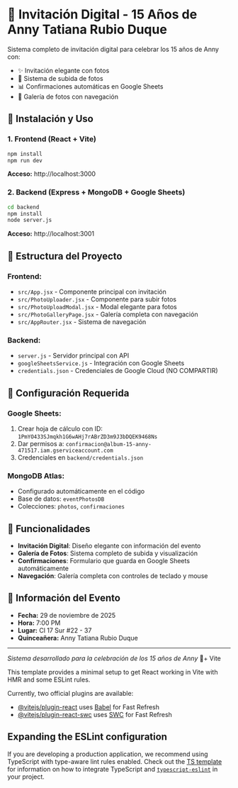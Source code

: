 # 🎉 Invitación Digital - 15 Años de Anny Tatiana Rubio Duque

Sistema completo de invitación digital para celebrar los 15 años de Anny con:
- ✨ Invitación elegante con fotos
- 📸 Sistema de subida de fotos
- 📊 Confirmaciones automáticas en Google Sheets
- 🎨 Galería de fotos con navegación

## 🚀 Instalación y Uso

### 1. Frontend (React + Vite)
```bash
npm install
npm run dev
```
**Acceso:** http://localhost:3000

### 2. Backend (Express + MongoDB + Google Sheets)
```bash
cd backend
npm install
node server.js
```
**Acceso:** http://localhost:3001

## 📁 Estructura del Proyecto

### Frontend:
- `src/App.jsx` - Componente principal con invitación
- `src/PhotoUploader.jsx` - Componente para subir fotos
- `src/PhotoUploadModal.jsx` - Modal elegante para fotos
- `src/PhotoGalleryPage.jsx` - Galería completa con navegación
- `src/AppRouter.jsx` - Sistema de navegación

### Backend:
- `server.js` - Servidor principal con API
- `googleSheetsService.js` - Integración con Google Sheets
- `credentials.json` - Credenciales de Google Cloud (NO COMPARTIR)

## 🔧 Configuración Requerida

### Google Sheets:
1. Crear hoja de cálculo con ID: `1PmYO433SJmqkh1G6wAHj7rABrZD3m9J3bDQEK9468Ns`
2. Dar permisos a: `confirmacion@album-15-anny-471517.iam.gserviceaccount.com`
3. Credenciales en `backend/credentials.json`

### MongoDB Atlas:
- Configurado automáticamente en el código
- Base de datos: `eventPhotosDB`
- Colecciones: `photos`, `confirmaciones`

## 🎯 Funcionalidades

- **Invitación Digital**: Diseño elegante con información del evento
- **Galería de Fotos**: Sistema completo de subida y visualización
- **Confirmaciones**: Formulario que guarda en Google Sheets automáticamente
- **Navegación**: Galería completa con controles de teclado y mouse

## 📅 Información del Evento

- **Fecha:** 29 de noviembre de 2025
- **Hora:** 7:00 PM
- **Lugar:** Cl 17 Sur #22 - 37
- **Quinceañera:** Anny Tatiana Rubio Duque

---
*Sistema desarrollado para la celebración de los 15 años de Anny* 🎊+ Vite

This template provides a minimal setup to get React working in Vite with HMR and some ESLint rules.

Currently, two official plugins are available:

- [@vitejs/plugin-react](https://github.com/vitejs/vite-plugin-react/blob/main/packages/plugin-react) uses [Babel](https://babeljs.io/) for Fast Refresh
- [@vitejs/plugin-react-swc](https://github.com/vitejs/vite-plugin-react/blob/main/packages/plugin-react-swc) uses [SWC](https://swc.rs/) for Fast Refresh

## Expanding the ESLint configuration

If you are developing a production application, we recommend using TypeScript with type-aware lint rules enabled. Check out the [TS template](https://github.com/vitejs/vite/tree/main/packages/create-vite/template-react-ts) for information on how to integrate TypeScript and [`typescript-eslint`](https://typescript-eslint.io) in your project.
